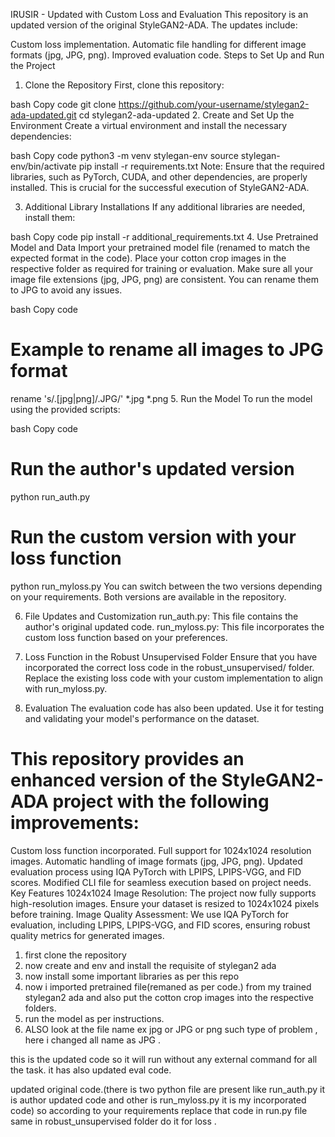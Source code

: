 
IRUSIR - Updated with Custom Loss and Evaluation
This repository is an updated version of the original StyleGAN2-ADA. The updates include:

Custom loss implementation.
Automatic file handling for different image formats (jpg, JPG, png).
Improved evaluation code.
Steps to Set Up and Run the Project
1. Clone the Repository
First, clone this repository:

bash
Copy code
git clone https://github.com/your-username/stylegan2-ada-updated.git
cd stylegan2-ada-updated
2. Create and Set Up the Environment
Create a virtual environment and install the necessary dependencies:

bash
Copy code
python3 -m venv stylegan-env
source stylegan-env/bin/activate
pip install -r requirements.txt
Note: Ensure that the required libraries, such as PyTorch, CUDA, and other dependencies, are properly installed. This is crucial for the successful execution of StyleGAN2-ADA.

3. Additional Library Installations
If any additional libraries are needed, install them:

bash
Copy code
pip install -r additional_requirements.txt
4. Use Pretrained Model and Data
Import your pretrained model file (renamed to match the expected format in the code).
Place your cotton crop images in the respective folder as required for training or evaluation.
Make sure all your image file extensions (jpg, JPG, png) are consistent. You can rename them to JPG to avoid any issues.

bash
Copy code
# Example to rename all images to JPG format
rename 's/\.[jpg|png]/.JPG/' *.jpg *.png
5. Run the Model
To run the model using the provided scripts:

bash
Copy code
# Run the author's updated version
python run_auth.py

# Run the custom version with your loss function
python run_myloss.py
You can switch between the two versions depending on your requirements. Both versions are available in the repository.

6. File Updates and Customization
run_auth.py: This file contains the author's original updated code.
run_myloss.py: This file incorporates the custom loss function based on your preferences.
7. Loss Function in the Robust Unsupervised Folder
Ensure that you have incorporated the correct loss code in the robust_unsupervised/ folder. Replace the existing loss code with your custom implementation to align with run_myloss.py.

8. Evaluation
The evaluation code has also been updated. Use it for testing and validating your model's performance on the dataset.






# This repository provides an enhanced version of the StyleGAN2-ADA project with the following improvements:

Custom loss function incorporated.
Full support for 1024x1024 resolution images.
Automatic handling of image formats (jpg, JPG, png).
Updated evaluation process using IQA PyTorch with LPIPS, LPIPS-VGG, and FID scores.
Modified CLI file for seamless execution based on project needs.
Key Features
1024x1024 Image Resolution: The project now fully supports high-resolution images. Ensure your dataset is resized to 1024x1024 pixels before training.
Image Quality Assessment: We use IQA PyTorch for evaluation, including LPIPS, LPIPS-VGG, and FID scores, ensuring robust quality metrics for generated images.




























1. first clone the repository
2. now create and env and install the requisite of stylegan2 ada 
3. now install some important libraries as per this repo 
4. now i imported pretrained file(remaned as per code.) from my trained stylegan2 ada and also put the cotton crop images into the respective folders. 
5. run the model as per instructions.
6. ALSO look at the file name ex jpg or JPG or png such type of problem , here i changed all name as JPG .

this is the updated code so it will run without any external command for all the task.
it has also updated eval code.






updated original code.(there is two python file are present like run_auth.py it is author updated code and other is run_myloss.py it is my incorporated code) so according to your requirements replace that code in run.py file same in robust_unsupervised folder do it for loss .



